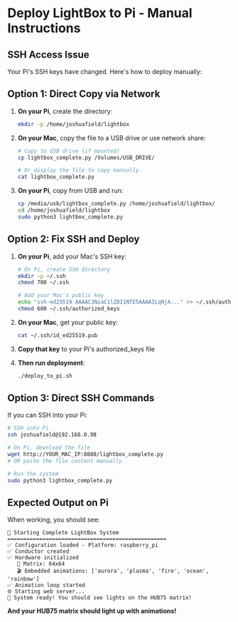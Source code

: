 # Deploy LightBox to Pi - Manual Instructions

## SSH Access Issue
Your Pi's SSH keys have changed. Here's how to deploy manually:

## Option 1: Direct Copy via Network
1. **On your Pi**, create the directory:
   ```bash
   mkdir -p /home/joshuafield/lightbox
   ```

2. **On your Mac**, copy the file to a USB drive or use network share:
   ```bash
   # Copy to USB drive (if mounted)
   cp lightbox_complete.py /Volumes/USB_DRIVE/
   
   # Or display the file to copy manually
   cat lightbox_complete.py
   ```

3. **On your Pi**, copy from USB and run:
   ```bash
   cp /media/usb/lightbox_complete.py /home/joshuafield/lightbox/
   cd /home/joshuafield/lightbox
   sudo python3 lightbox_complete.py
   ```

## Option 2: Fix SSH and Deploy
1. **On your Pi**, add your Mac's SSH key:
   ```bash
   # On Pi, create SSH directory
   mkdir -p ~/.ssh
   chmod 700 ~/.ssh
   
   # Add your Mac's public key
   echo "ssh-ed25519 AAAAC3NzaC1lZDI1NTE5AAAAILqNjA..." >> ~/.ssh/authorized_keys
   chmod 600 ~/.ssh/authorized_keys
   ```

2. **On your Mac**, get your public key:
   ```bash
   cat ~/.ssh/id_ed25519.pub
   ```

3. **Copy that key** to your Pi's authorized_keys file

4. **Then run deployment**:
   ```bash
   ./deploy_to_pi.sh
   ```

## Option 3: Direct SSH Commands
If you can SSH into your Pi:
```bash
# SSH into Pi
ssh joshuafield@192.168.0.98

# On Pi, download the file
wget http://YOUR_MAC_IP:8080/lightbox_complete.py
# OR paste the file content manually

# Run the system
sudo python3 lightbox_complete.py
```

## Expected Output on Pi
When working, you should see:
```
🚀 Starting Complete LightBox System
==================================================
✅ Configuration loaded - Platform: raspberry_pi
✅ Conductor created
✅ Hardware initialized
   🎯 Matrix: 64x64
   🎬 Embedded animations: ['aurora', 'plasma', 'fire', 'ocean', 'rainbow']
✅ Animation loop started
🌐 Starting web server...
🎯 System ready! You should see lights on the HUB75 matrix!
```

**And your HUB75 matrix should light up with animations!** 